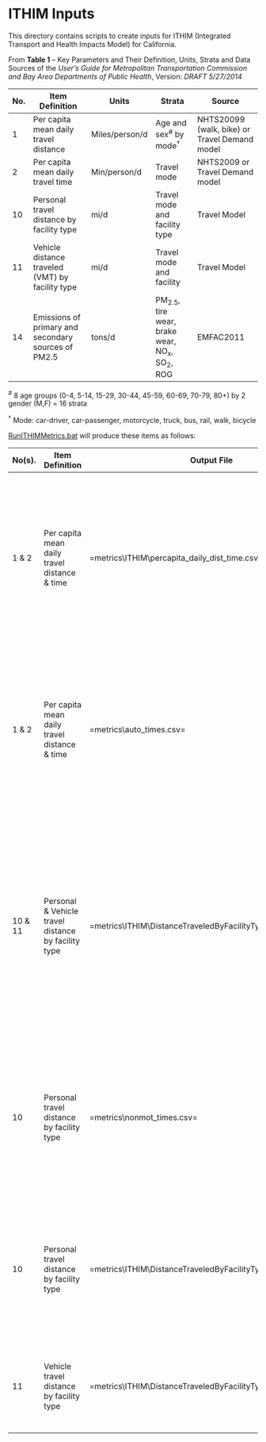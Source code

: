
# ITHIM Inputs

This directory contains scripts to create inputs for ITHIM (Integrated Transport and Health Impacts
Model) for California.

From **Table 1** – Key Parameters and Their Definition, Units, Strata and Data Sources
of the *User’s Guide for Metropolitan Transportation Commission and Bay Area Departments of Public Health*, Version: *DRAFT 5/27/2014*

No. |  Item Definition                                    | Units           | Strata                        | Source
----|-----------------------------------------------------|-----------------|-------------------------------|-----------------------------------------------
1   | Per capita mean daily travel distance               | Miles/person/d  | Age and sex<sup>#</sup> by mode<sup>&#8224;</sup> | NHTS20099 (walk, bike) or Travel Demand model
2   | Per capita mean daily travel time                   | Min/person/d    | Travel mode                   | NHTS2009 or Travel Demand model
10  | Personal travel distance by facility type           | mi/d            | Travel mode and facility type | Travel Model
11  | Vehicle distance traveled (VMT) by facility type    | mi/d            | Travel mode and facility      | Travel Model
14  | Emissions of primary and secondary sources of PM2.5 | tons/d          | PM<sub>2.5</sub>, tire wear, brake wear, NO<sub>x</sub>, SO<sub>2</sub>, ROG | EMFAC2011


<sup>#</sup> 8 age groups (0-4, 5-14, 15-29, 30-44, 45-59, 60-69, 70-79, 80+) by 2 gender (M,F) = 16 strata

<sup>&#8224;</sup> Mode: car-driver, car-passenger, motorcycle, truck, bus, rail, walk, bicycle

[RunITHIMMetrics.bat](RunITHIMMetrics.bat) will produce these items as follows:

No(s).| Item Definition  | Output File | Notes | Scripts
------|------------------|-------------|-------|---------
1 & 2 | Per capita mean daily travel distance & time | =metrics\ITHIM\percapita_daily_dist_time.csv= | Includes car-driver, car-passenger, bus, rail, walk and bicycle modes only. <br>Since these numbers come from simulated persons and households, non-resident trips such as internal/external trips and airport trips aren't included.| Created by [PerCapitaDailyTravelDistanceTime.Rmd](PerCapitaDailyTravelDistanceTime); this script uses the updated_output of [CoreSummaries.Rmd](../../../model-files/scripts/core_summaries/CoreSummaries.Rmd).
1 & 2 | Per capita mean daily travel distance & time | =metrics\auto_times.csv= | Use this (the last line) for trucks. <br>This is not segmented by age and sex, nor does it really know if multiple truck trips are driven by a single driver, so we can only infer **mean truck trip travel distance** and **mean truck trip travel time**. | Produced by [sumAutoTimes.job](../metrics/sumAutoTimes.job)
10 & 11 |Personal & Vehicle travel distance by facility type | =metrics\ITHIM\DistanceTraveledByFacilityType_auto+truck.csv= | Includes auto and trucks only. <br>Personal categories are car_driver, car_passenger, truck_driver.  Vehicle categories are auto, sm_med_truck, heavy_truck. <br>Since these numbers come from the network, non-resident trips such as internal/external trips and airport trips are included.| Producted by [net2csv_avgload5period.job](../metrics/net2csv_avgload5period.job) to convert the network to CSV, and [DistanceTraveledByFacilityType.py](DistanceTraveledByFacilityType.py).
10 |Personal travel distance by facility type | =metrics\nonmot_times.csv= | This doesn't actually have facility type, just total distance.  The TM1 network doesn't have enough detail to give meaningful walk and bike distances by facility types, nor does it have walk and bike route choice models. | Produced using [sumNonmotTimes.job](../metrics/sumNonmotTimes.job), which multiplies skims by trip tables.
10 |Personal travel distance by facility type | =metrics\ITHIM\DistanceTraveledByFacilityType_transit.csv= | Includes person miles traveled on different facilities (local bus, light rail or ferry, express bus, heavy rail, commuter rail, drive, walk) by access, transit and egress modes. From transit skims x trip tables. | Computed using [sumTransitDistance.job](sumTransitDistance.job).
11 | Vehicle travel distance by facility type | =metrics\ITHIM\DistanceTraveledByFacilityType_transitveh.csv= | Includes daily transit vehicle miles traveled for local bus, light rail or ferry, express bus, heavy rail, and commuter rail vehicles. | Computed using [DistanceTraveledByFacilityType_transitveh.py](DistanceTraveledByFacilityType_transitveh.py), which reads transit assignment output line files.

